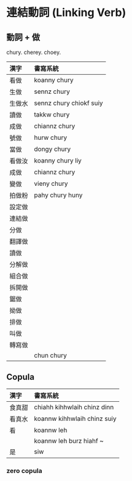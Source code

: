 # 連結動詞 (Linking Verb)

## 動詞 + 做

chury. cherey. choey.

| 漢字 | 書寫系統 |
| :--- | :--- |
| 看做 | koanny chury |
| 生做 | sennz chury |
| 生做水 | sennz chury chiokf suiy |
| 讀做 | takkw chury |
| 成做 | chiannz chury |
| 號做 | hurw chury |
| 當做 | dongy chury |
| 看做汝 | koanny chury liy |
| 成做 | chiannz chury |
| 變做 | vieny chury |
| 拍做粉 | pahy chury huny |
| 設定做 ||
| 連結做 ||
| 分做 ||
| 翻譯做 ||
| 讀做 ||
| 分解做 ||
| 組合做 ||
| 拆開做 ||
| 鋸做 ||
| 拗做 ||
| 排做 ||
| 叫做 ||
| 轉寫做 ||
|| chun chury |

## Copula

| 漢字 | 書寫系統 |
| :--- | :--- |
| 食真甜 | chiahh kihhwlaih chinz dinn |
| 看真水 | koannw kihhwlaih chinz suiy |
| 看 | koannw leh |
|| koannw leh burz hiahf ~ |
| 是 | siw |

### zero copula
